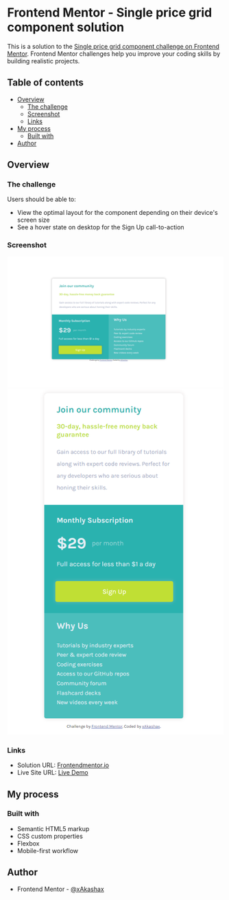 # Frontend Mentor - Single price grid component solution

This is a solution to the [Single price grid component challenge on Frontend Mentor](https://www.frontendmentor.io/challenges/single-price-grid-component-5ce41129d0ff452fec5abbbc). Frontend Mentor challenges help you improve your coding skills by building realistic projects. 

## Table of contents

- [Overview](#overview)
  - [The challenge](#the-challenge)
  - [Screenshot](#screenshot)
  - [Links](#links)
- [My process](#my-process)
  - [Built with](#built-with)
- [Author](#author)

## Overview

### The challenge

Users should be able to:

- View the optimal layout for the component depending on their device's screen size
- See a hover state on desktop for the Sign Up call-to-action

### Screenshot

![](./desktop.png)
![](./mobile.png)


### Links

- Solution URL: [Frontendmentor.io](https://www.frontendmentor.io/solutions/single-price-grid-component-with-flexbox-BkTugzQ79)
- Live Site URL: [Live Demo](https://fluffy-pasca-71a7c9.netlify.app/)

## My process

### Built with

- Semantic HTML5 markup
- CSS custom properties
- Flexbox
- Mobile-first workflow


## Author

- Frontend Mentor - [@xAkashax](https://www.frontendmentor.io/profile/xAkashax)


